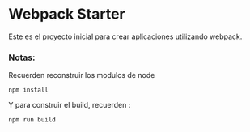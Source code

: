 # Webpack Starter

Este es el proyecto inicial para crear aplicaciones utilizando webpack.

### Notas:
Recuerden reconstruir los modulos de node 
```
npm install
```

Y para construir el build, recuerden :
```
npm run build
```